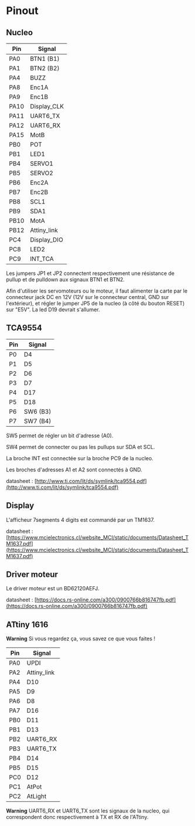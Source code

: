 
# Pinout

## Nucleo

| Pin | Signal    |
|-----|-----------|
|PA0  |BTN1 (B1)  |
|PA1  |BTN2 (B2)  |
|PA4  |BUZZ       |
|PA8  |Enc1A      |
|PA9  |Enc1B      |
|PA10 |Display_CLK|
|PA11 |UART6_TX   |
|PA12 |UART6_RX   |
|PA15 |MotB       |
|PB0  |POT        |
|PB1  |LED1       |
|PB4  |SERVO1     |
|PB5  |SERVO2     |
|PB6  |Enc2A      |
|PB7  |Enc2B      |
|PB8  |SCL1       |
|PB9  |SDA1       |
|PB10 |MotA       |
|PB12 |Attiny_link|
|PC4  |Display_DIO|
|PC8  |LED2       |
|PC9  |INT_TCA    |



Les jumpers JP1 et JP2 connectent respectivement une résistance de pullup et de pulldown aux signaux BTN1 et BTN2.


Afin d'utiliser les servomoteurs ou le moteur, il faut alimenter la carte par le connecteur jack DC en 12V (12V sur le connecteur central, GND sur l'extérieur), et régler le jumper JP5 de la nucleo (à côté du bouton RESET) sur "E5V".
La led D19 devrait s'allumer.

## TCA9554

| Pin | Signal  |
|-----|---------|
|P0   |D4       |
|P1   |D5       |
|P2   |D6       |
|P3   |D7       |
|P4   |D17      |
|P5   |D18      |
|P6   |SW6 (B3) |
|P7   |SW7 (B4) |


SW5 permet de régler un bit d'adresse (A0).

SW4 permet de connecter ou pas les pullups sur SDA et SCL.

La broche INT est connectée sur la broche PC9 de la nucleo.

Les broches d'adresses A1 et A2 sont connectés à GND.

datasheet : [http://www.ti.com/lit/ds/symlink/tca9554.pdf](http://www.ti.com/lit/ds/symlink/tca9554.pdf)

## Display

L'afficheur 7segments 4 digits est commandé par un TM1637.

datasheet : [https://www.mcielectronics.cl/website_MCI/static/documents/Datasheet_TM1637.pdf](https://www.mcielectronics.cl/website_MCI/static/documents/Datasheet_TM1637.pdf)

## Driver moteur

Le driver moteur est un BD62120AEFJ.

datasheet : [https://docs.rs-online.com/a300/0900766b816747fb.pdf](https://docs.rs-online.com/a300/0900766b816747fb.pdf)

## ATtiny 1616

**Warning** Si vous regardez ça, vous savez ce que vous faites !

| Pin | Signal    |
|-----|-----------|
|PA0  |UPDI       |
|PA2  |Attiny_link|
|PA4  |D10        |
|PA5  |D9         |
|PA6  |D8         |
|PA7  |D16        |
|PB0  |D11        |
|PB1  |D13        |
|PB2  |UART6_RX   |
|PB3  |UART6_TX   |
|PB4  |D14        |
|PB5  |D15        |
|PC0  |D12        |
|PC1  |AtPot      |
|PC2  |AtLight    |

**Warning** UART6_RX et UART6_TX sont les signaux de la nucleo, qui correspondent donc respectivement à TX et RX de l'ATtiny.

